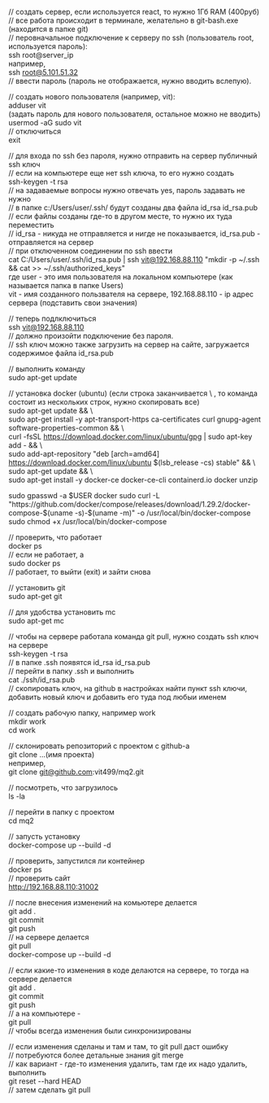 // создать сервер, если используется react, то нужно 1Гб RAM (400руб)  
// все работа происходит в терминале, желательно в git-bash.exe (находится в папке git)  
// перовначальное подключение к серверу по ssh (пользователь root, используется пароль):  
ssh root@server_ip  
например,  
ssh root@5.101.51.32  
// ввести пароль (пароль не отображается, нужно вводить вслепую).

// создать нового пользователя (например, vit):  
adduser vit  
(задать пароль для нового пользователя, остальное можно не вводить)  
usermod -aG sudo vit  
// отключиться  
exit

// для входа по ssh без пароля, нужно отправить на сервер публичный ssh ключ  
// если на компьютере еще нет ssh ключа, то его нужно создать  
ssh-keygen -t rsa  
// на задаваемые вопросы нужно отвечать yes, пароль задавать не нужно  
// в папке c:/Users/user/.ssh/ будут созданы два файла id_rsa id_rsa.pub  
// если файлы созданы где-то в другом месте, то нужно их туда переместить  
// id_rsa - никуда не отправляется и нигде не показывается, id_rsa.pub - отправляется на сервер  
// при отключенном соединении по ssh ввести  
cat C:/Users/user/.ssh/id_rsa.pub | ssh vit@192.168.88.110 "mkdir -p ~/.ssh && cat >> ~/.ssh/authorized_keys"  
где user - это имя пользователя на локальном компьютере (как называется папка в папке Users)  
vit - имя созданного пользвателя на сервере, 192.168.88.110 - ip адрес сервера (подставить свои значения)

// теперь подлключиться  
ssh vit@192.168.88.110  
// должно произойти подключение без пароля.  
// ssh ключ можно также загрузить на сервер на сайте, загружается содержимое файла id_rsa.pub

// выполнить команду  
sudo apt-get update

// установка docker (ubuntu) (если строка заканчивается \ , то команда состоит из нескольких строк, нужно скопировать все)  
sudo apt-get update && \  
sudo apt-get install -y apt-transport-https ca-certificates curl gnupg-agent software-properties-common && \  
curl -fsSL https://download.docker.com/linux/ubuntu/gpg | sudo apt-key add - && \  
sudo add-apt-repository "deb [arch=amd64] https://download.docker.com/linux/ubuntu $(lsb_release -cs) stable" && \  
sudo apt-get update && \  
sudo apt-get install -y docker-ce docker-ce-cli containerd.io docker unzip

sudo gpasswd -a $USER docker  
sudo curl -L "https://github.com/docker/compose/releases/download/1.29.2/docker-compose-$(uname -s)-$(uname -m)" -o /usr/local/bin/docker-compose  
sudo chmod +x /usr/local/bin/docker-compose

// проверить, что работает  
docker ps  
// если не работает, а  
sudo docker ps  
// работает, то выйти (exit) и зайти снова

// установить git  
sudo apt-get git

// для удобства установить mc  
sudo apt-get mc

// чтобы на сервере работала команда git pull, нужно создать ssh ключ на сервере  
ssh-keygen -t rsa  
// в папке .ssh появятся id_rsa id_rsa.pub  
// перейти в папку .ssh и выполнить  
cat ./ssh/id_rsa.pub  
// скопировать ключ, на github в настройках найти пункт ssh ключи, добавить новый ключ и добавить его туда под любыи именем

// создать рабочую папку, например work  
mkdir work  
cd work

// склонировать репозиторий с проектом с github-а  
git clone ...(имя проекта)  
непример,  
git clone git@github.com:vit499/mq2.git

// посмотреть, что загрузилось  
ls -la

// перейти в папку с проектом  
cd mq2

// запусть установку  
docker-compose up --build -d

// проверить, запустился ли контейнер  
docker ps  
// проверить сайт  
http://192.168.88.110:31002

// после внесения изменений на комьютере делается  
git add .  
git commit  
git push  
// на сервере делается  
git pull  
docker-compose up --build -d

// если какие-то изменения в коде делаются на сервере, то тогда на сервере делается  
git add .  
git commit  
git push  
// а на компьютере -  
git pull  
// чтобы всегда изменения были синхронизированы

// если изменения сделаны и там и там, то git pull даст ошибку  
// потребуются более детальные знания git merge  
// как вариант - где-то изменения удалить, там где их надо удалить, выполнить  
git reset --hard HEAD  
// затем сделать git pull  

